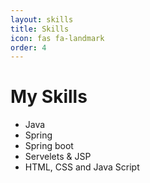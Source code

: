 ```yaml
---
layout: skills
title: Skills
icon: fas fa-landmark
order: 4
---
```


# My Skills

* Java
* Spring
* Spring boot
* Servelets & JSP
* HTML, CSS and Java Script


